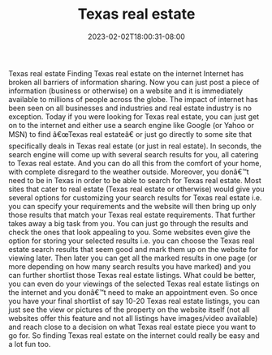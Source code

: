﻿---
title: "Texas real estate"
date: 2023-02-02T18:00:31-08:00
description: "real estate Tips for Web Success"
featured_image: "/images/real estate.jpg"
tags: ["real estate"]
---

Texas real estate 
Finding Texas real estate on the internet
Internet has broken all barriers of information sharing. Now you can just post a piece of information (business or otherwise) on a website and it is immediately available to millions of people across the globe. The impact of internet has been seen on all businesses and industries and real estate industry is no exception. 
Today if you were looking for Texas real estate, you can just get on to the internet and either use a search engine like Google (or Yahoo or MSN) to find â€œTexas real estateâ€ or just go directly to some site that specifically deals in Texas real estate (or just in real estate). In seconds, the search engine will come up with several search results for you, all catering to Texas real estate. And you can do all this from the comfort of your home, with complete disregard to the weather outside. Moreover, you donâ€™t need to be in Texas in order to be able to search for Texas real estate. Most sites that cater to real estate (Texas real estate or otherwise)  would give you several options for customizing your search results for Texas real estate i.e. you can specify your requirements and the website will then bring up only those results that match your Texas real estate requirements. That further takes away a big task from you. You can just go through the results and check the ones that look appealing to you.
Some websites even give the option for storing your selected results i.e. you can choose the Texas real estate search results that seem good and mark them up on the website for viewing later. Then later you can get all the marked results in one page (or more depending on how many search results you have marked) and you can further shortlist those Texas real estate listings. What could be better, you can even do your viewings of the selected Texas real estate listings on the internet and you donâ€™t need to make an appointment even. So once you have your final shortlist of say 10-20 Texas real estate listings, you can just see the view or pictures of the property on the website itself (not all websites offer this feature and not all listings have images/video available) and reach close to a decision on what Texas real estate piece you want to go for.
So finding Texas real estate on the internet could really be easy and a lot fun too.

